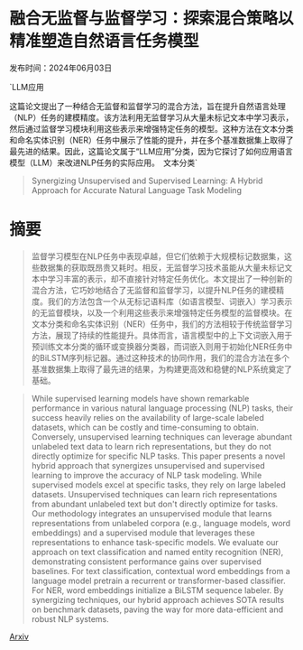 # 融合无监督与监督学习：探索混合策略以精准塑造自然语言任务模型

发布时间：2024年06月03日

`LLM应用

这篇论文提出了一种结合无监督和监督学习的混合方法，旨在提升自然语言处理（NLP）任务的建模精度。该方法利用无监督学习从大量未标记文本中学习表示，然后通过监督学习模块利用这些表示来增强特定任务的模型。这种方法在文本分类和命名实体识别（NER）任务中展示了性能的提升，并在多个基准数据集上取得了最先进的结果。因此，这篇论文属于“LLM应用”分类，因为它探讨了如何应用语言模型（LLM）来改进NLP任务的实际应用。` `文本分类`

> Synergizing Unsupervised and Supervised Learning: A Hybrid Approach for Accurate Natural Language Task Modeling

# 摘要

> 监督学习模型在NLP任务中表现卓越，但它们依赖于大规模标记数据集，这些数据集的获取既昂贵又耗时。相反，无监督学习技术虽能从大量未标记文本中学习丰富的表示，却不直接针对特定任务优化。本文提出了一种创新的混合方法，它巧妙地结合了无监督和监督学习，以提升NLP任务的建模精度。我们的方法包含一个从无标记语料库（如语言模型、词嵌入）学习表示的无监督模块，以及一个利用这些表示来增强特定任务模型的监督模块。在文本分类和命名实体识别（NER）任务中，我们的方法相较于传统监督学习方法，展现了持续的性能提升。具体而言，语言模型中的上下文词嵌入用于预训练文本分类的循环或变换器分类器，而词嵌入则用于初始化NER任务中的BiLSTM序列标记器。通过这种技术的协同作用，我们的混合方法在多个基准数据集上取得了最先进的结果，为构建更高效和稳健的NLP系统奠定了基础。

> While supervised learning models have shown remarkable performance in various natural language processing (NLP) tasks, their success heavily relies on the availability of large-scale labeled datasets, which can be costly and time-consuming to obtain. Conversely, unsupervised learning techniques can leverage abundant unlabeled text data to learn rich representations, but they do not directly optimize for specific NLP tasks. This paper presents a novel hybrid approach that synergizes unsupervised and supervised learning to improve the accuracy of NLP task modeling. While supervised models excel at specific tasks, they rely on large labeled datasets. Unsupervised techniques can learn rich representations from abundant unlabeled text but don't directly optimize for tasks. Our methodology integrates an unsupervised module that learns representations from unlabeled corpora (e.g., language models, word embeddings) and a supervised module that leverages these representations to enhance task-specific models. We evaluate our approach on text classification and named entity recognition (NER), demonstrating consistent performance gains over supervised baselines. For text classification, contextual word embeddings from a language model pretrain a recurrent or transformer-based classifier. For NER, word embeddings initialize a BiLSTM sequence labeler. By synergizing techniques, our hybrid approach achieves SOTA results on benchmark datasets, paving the way for more data-efficient and robust NLP systems.

[Arxiv](https://arxiv.org/abs/2406.01096)